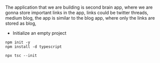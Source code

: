 The application that we are building is second brain app, where we are gonna store important links in the app, 
links could be twitter threads, medium blog, the app is similar to the blog app, where only the links are stored as blog,


- Initialize an empty project
```code
npm init -y 
npm install -d typescript

npx tsc --init
```
